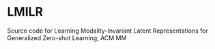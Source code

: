 # LMILR
Source code for Learning Modality-Invariant Latent Representations for Generalized Zero-shot Learning, ACM MM
